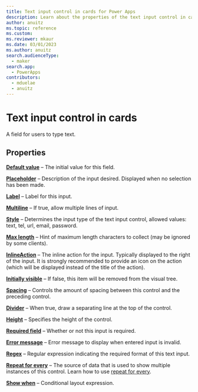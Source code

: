 ```yaml
---
title: Text input control in cards for Power Apps
description: Learn about the properties of the text input control in cards for Power Apps.
author: anuitz
ms.topic: reference
ms.custom: 
ms.reviewer: mkaur
ms.date: 03/01/2023
ms.author: anuitz
search.audienceType:
  - maker
search.app:
  - PowerApps
contributors:
  - mduelae
  - anuitz
---
```


# Text input control in cards

A field for users to type text.

## Properties

**[Default value](control-reference.md#d)** – The initial value for this field.

**[Placeholder](control-reference.md#p)** – Description of the input desired. Displayed when no selection has been made.

**[Label](control-reference.md#l)** – Label for this input.

**[Multiline](control-reference.md#m)** – If true, allow multiple lines of input.

**[Style](control-reference.md#s)** – Determines the input type of the text input control, allowed values: text, tel, url, email, password.

**[Max length](control-reference.md#m)** – Hint of maximum length characters to collect (may be ignored by some clients).

**[InlineAction](control-reference.md#i)** – The inline action for the input. Typically displayed to the right of the input. It is strongly recommended to provide an icon on the action (which will be displayed instead of the title of the action).

**[Initially visible](control-reference.md#i)** – If false, this item will be removed from the visual tree.

**[Spacing](control-reference.md#s)** – Controls the amount of spacing between this control and the preceding control.

**[Divider](control-reference.md#d)** – When true, draw a separating line at the top of the control.

**[Height](control-reference.md#h)** – Specifies the height of the control.

**[Required field](control-reference.md#r)** – Whether or not this input is required.

**[Error message](control-reference.md#e)** – Error message to display when entered input is invalid.

**[Regex](control-reference.md#r)** – Regular expression indicating the required format of this text input.

**[Repeat for every](control-reference.md#r)** – The source of data that is used to show multiple instances of this control. Learn how to use [repeat for every](control-reference.md#r).

**[Show when](control-reference.md#s)** – Conditional layout expression.

